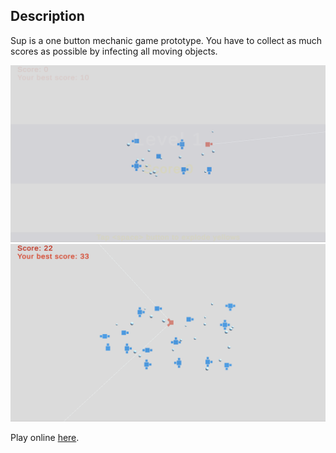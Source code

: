 ## Description 
Sup is a one button mechanic game prototype. You have to collect as much scores as possible by infecting all moving objects. 

![](Images/Gif0.gif)  
![](Images/Gif1.gif)

Play online [here](https://cholushkin.github.io/webgl/sup/index.html).


